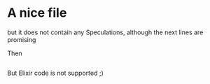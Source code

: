 # A nice file

but it does not contain any Speculations, although the next lines are promising

Then
```elixir

```

But Elixir code is not supported ;)
